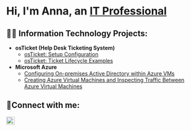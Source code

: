 <h1>Hi, I'm Anna, an <a href="https://linkedin.com/in/annadotconnor">IT Professional</a></h1>

<h2>👨‍💻 Information Technology Projects:</h2>

- <b>osTicket (Help Desk Ticketing System)</b>
  - [osTicket: Setup Configuration](https://github.com/annadotconnor/osticket-setup)
  - [osTicket: Ticket Lifecycle Examples](https://github.com/annadotconnor/ticket-lifecycle)
- <b>Microsoft Azure</b>
  - [Configuring On-premises Active Directory within Azure VMs](https://github.com/annadotconnor/configure-ad)
  - [Creating Azure Virtual Machines and Inspecting Traffic Between Azure Virtual Machines](https://github.com/annadotconnor/azure-network-protocols)

<h2>🤳Connect with me:</h2>


[<img align="left" alt="Anna | LinkedIn" width="22px" src="https://cdn.jsdelivr.net/npm/simple-icons@v3/icons/linkedin.svg" />][linkedin]



[linkedin]: https://linkedin.com/in/annadotconnor
